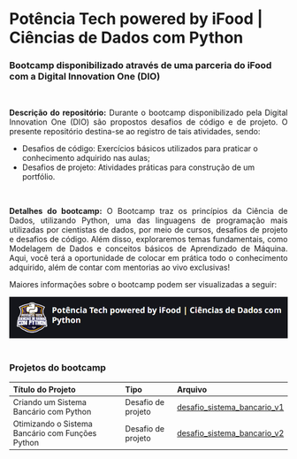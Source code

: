 # Potência Tech powered by iFood | Ciências de Dados com Python
### Bootcamp disponibilizado através de uma parceria do iFood com a Digital Innovation One (DIO)
<br>
<p align = "justify"><b>Descrição do repositório:</b> Durante o bootcamp disponibilizado pela Digital Innovation One (DIO) são propostos desafios de código e de projeto. O presente repositório destina-se ao registro de tais atividades, sendo:

- Desafios de código: Exercícios básicos utilizados para praticar o conhecimento adquirido nas aulas; 
- Desafios de projeto: Atividades práticas para construção de um portfólio.

<br>
<p align = "justify"><b>Detalhes do bootcamp:</b> O Bootcamp traz os princípios da Ciência de Dados, utilizando Python, uma das linguagens de programação mais utilizadas por cientistas de dados, por meio de cursos, desafios de projeto e desafios de código. Além disso, exploraremos temas fundamentais, como Modelagem de Dados e conceitos básicos de Aprendizado de Máquina. Aqui, você terá a oportunidade de colocar em prática todo o conhecimento adquirido, além de contar com mentorias ao vivo exclusivas!

Maiores informações sobre o bootcamp podem ser visualizadas a seguir: 

<a href = "https://www.dio.me/bootcamp/potencia-tech-powered-ifood-ciencias-de-dados-com-python">
  <img src = "https://github.com/lilandracunha/dio-bootcamp-ifood/blob/main/assets/title_potencia_tech_datascience.png">
</a>
<br><br>

### Projetos do bootcamp

| Título do Projeto | Tipo | Arquivo |
| :---------- | :--------- | :------------------------------------------ |
| Criando um Sistema Bancário com Python | Desafio de projeto | <a href = "https://github.com/lilandracunha/dio-bootcamp-ifood/blob/main/python/desafio_sistema_bancario_v1.py">desafio_sistema_bancario_v1</a> |
| Otimizando o Sistema Bancário com Funções Python | Desafio de projeto | <a href = "https://github.com/lilandracunha/dio-bootcamp-ifood/blob/main/python/desafio_sistema_bancario_v2.py">desafio_sistema_bancario_v2</a> |
